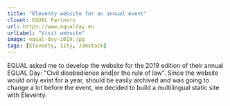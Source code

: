 ```yaml
---
title: "Eleventy website for an annual event"
client: EQUAL Partners
url: https://www.equalday.eu
urlLabel: "Visit website"
image: equal-day-2019.jpg
tags: [Eleventy, 11ty, Jamstack]
---
```


EQUAL asked me to develop the website for the 2019 edition of their annual EQUAL Day: "Civil disobedience and|or the rule of law". Since the website would only exist for a year, should be easily archived and was going to change a lot before the event, we decided to build a multilingual static site with Eleventy.

